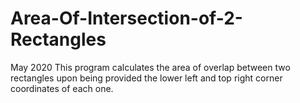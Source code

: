 # Area-Of-Intersection-of-2-Rectangles

May 2020
This program calculates the area of overlap between two rectangles upon being provided the lower left and top right corner coordinates of each one.
